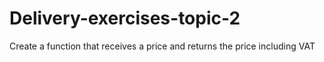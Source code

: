 # Delivery-exercises-topic-2
Create a function that receives a price and returns the price including VAT
 
